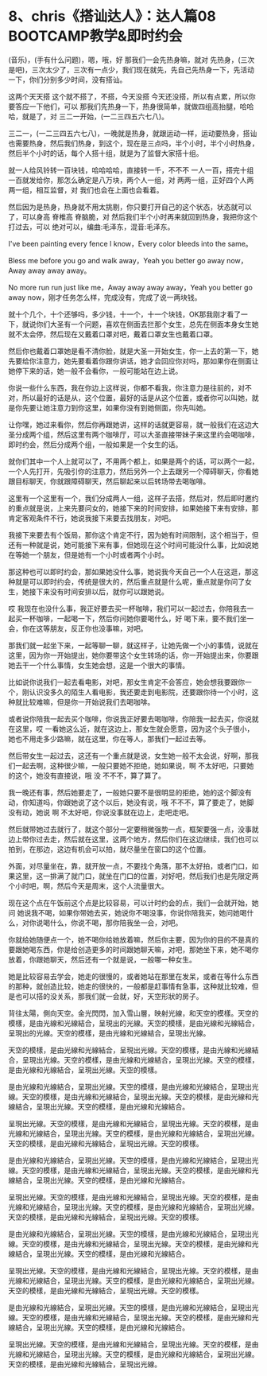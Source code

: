 # 8、chris《搭讪达人》：达人篇08 BOOTCAMP教学&即时约会

(音乐)，(手有什么问题)，嗯，哦，好 那我们一会先热身嘛，就对 先热身，(三次是吧)，三次太少了，三次有一点少，我们现在就先，先自己先热身一下，先活动一下，你们分别多少时间，没有搭讪。

这两个天天搭 这个就不搭了，不搭，今天没搭 今天还没搭，所以有点累，所以你要答应一下他们，可以 那我们先热身一下，热身很简单，就做四组高抬腿，哈哈哈，就是了，对 三二一开始，(一二三四五六七八)。

三二一，(一二三四五六七八)，一晚就是热身，就跟运动一样，运动要热身，搭讪也需要热身，然后我们热身，到这个，现在是三点吗，半个小时，半个小时热身，然后半个小时的话，每个人搭十组，就是为了监督大家搭十组。

就一人给风铃转一百块钱，哈哈哈哈，直接转一千，不不不 一人一百，搭完十组一百就发给你，那怎么确定是八万块，两个人一组，对 两两一组，正好四个人两两一组，相互监督，对 我们也会在上面也会看着。

然后因为是热身，热身就不用太挑剔，你只要打开自己的这个状态，状态就可以了，可以身高 脊椎高 脊脑脆，对 然后我们半个小时再来就回到热身，我把你这个打过去，可以 绝对可以，编曲:毛泽东，混音:毛泽东。

I've been painting every fence I know，Every color bleeds into the same。

Bless me before you go and walk away，Yeah you better go away now，Away away away away。

No more run run just like me，Away away away away，Yeah you better go away now，刚才任务怎么样，完成没有，完成了说一两块钱。

就十个几个，十个还够吗，多少钱，十一个，十一个块钱，OK那我刚才看了一下，就说你们大圣有一个问题，喜欢在侧面去拦那个女生，总先在侧面本身女生她就不太会停，然后现在又戴着口罩对吧，戴着口罩女生也戴着口罩。

然后你也戴着口罩她是看不清你脸，就是大圣一开始女生，你一上去的第一下，她先要给你注意力，她先要看着你跟你讲话，她才会回应你对吗，那如果你在侧面让她停下来的话，她一般不会看你，一般可能站在边上说。

你说一些什么东西，我在你边上这样说，你都不看我，你注意力是往前的，对不对，所以最好的话是从，这个位置，最好的话是从这个位置，或者你可以叫她，就是你先要让她注意力到你这里，如果你没有到她侧面，你先叫她。

让你嘿，她过来看你，然后你再跟她讲，这样的话就更容易，就一般我们在这边大圣分成两个组，然后这里有两个咖啡厅，可以大圣直接带妹子来这里约会喝咖啡，即时约会，然后分成两个组，一般如果是一个女生的话。

就你们其中一个人上就可以了，不用两个都上，如果是两个的话，可以两个一起，一个人先打开，先吸引你的注意力，然后另外一个上去跟另一个障碍聊天，你看她跟目标聊天，你就跟障碍聊天，然后聊起来以后转场带去喝咖啡。

这里有一个这里有一个，我们分成两人一组，这样子去搭，然后对，然后即时邀约的重点就是说，上来先要问女的，她接下来的时间安排，如果她接下来有安排，那肯定客观条件不行，她说我接下来要去找朋友，对吧。

我接下来要去有个饭局，那你这个肯定不行，因为她有时间限制，这个相当于，但还有一种就是说，她可能接下来有事，但她现在这个时间可能没什么事，比如说她在等她一个朋友，但是她有一个小时或者两个小时。

那这种也可以即时约会，那如果她没什么事，她说我今天自己一个人在这逛，那这种就是可以即时约会，传统是很大的，然后重点就是什么呢，重点就是你问了女生，她接下来没有时间安排以后，就你可以跟她说。

哎 我现在也没什么事，我正好要去买一杯咖啡，我们可以一起过去，你陪我去一起买一杯咖啡，一起喝一下，然后你问她你要喝什么，好 喝下来，要不我们坐一会，你在这等朋友，反正你也没事嘛，对吧。

那我们就一起坐下来，一起等聊一聊，就这样子，让她先做一个小的事情，说就在这里，因为你一开始提出，她你要带这个女生转场的话，你一开始提出来，你要跟她去干一个什么事情，女生她会想，这是一个很大的事情。

比如说你说我们一起去看电影，对吧，那女生肯定不会答应，她会想我要跟你一个，刚认识没多久的陌生人看电影，我还要走到电影院，还要跟你待一个小时，这种就比较难嘛，但是你一开始说我们去喝咖啡。

或者说你陪我一起去买个咖啡，你说我正好要去喝咖啡，你陪我一起去买，你说就在这里，哎 一看她这么近，就在这边上，那女生就会愿意，因为这个头子很小，她也不用走多少路嘛，就在这里，你在等人，那我们一起过去等。

然后带女生一起过去，这还有一个重点就是说，女生她一般不太会说，好啊，那我们一起去啊，这种很少嘛，一般只要她不拒绝，她如果说，啊 不太好吧，只要她的这个，她没有直接说，哦 没 不不不，算了算了。

我一晚还有事，然后她要走了，一般她只要不是很明显的拒绝，她的这个脚没有动，你知道吗，你跟她说了这个以后，她没有说，哦 不不不，算了要走了，她脚没有动，她说 啊 不太好吧，你说没事就在边上，走吧走吧。

然后就带她过去就行了，就这个部分一定要稍微强势一点，框架要强一点，没事就边上带你过去走，然后就在这里，这两个地方，然后你们在这边继续，我们也可以拍到，在那边，这边有机会可以拍，就尽量坐在窗口的这个位置。

外面，对尽量坐在，靠，就开放一点，不要找个角落，那不太好拍，或者门口，如果这里，这一排满了就门口，就坐在门口的位置，对好吧，然后我们也是先限定两个小时吧，啊，然后今天是周末，这个人流量很大。

现在这个点在午饭前这个点是比较容易，可以计时约会的点，我们一会就开始，她问 她说我不喝，如果你带她去买，她说你不喝没事，你说你陪我买，她问她喝什么，对你说喝什么，你说不喝，那你陪我坐一会，对吧。

你就给她随便点一个，她不喝你给她放着嘛，然后你主要，因为你的目的不是真的要跟她喝东西，你是给创造更多的时间跟她聊天嘛，对吧，那她坐下来，她不喝你放着，你跟她聊天，然后还有一个就是说，一般哪一种女生。

她是比较容易去学会，她走的很慢的，或者她站在那里在发呆，或者在等什么东西的那种，就创造比较，她走的很快的，一般都是赶事情有急事，这种就比较难，但是也可以搭的没关系，那我们就一会就，好，天空形狀的房子。

背往太陽，側向天空。金光閃閃，加入雪山層，映射光線，和天空的模樣。天空的模樣，是由光線和光線結合，呈現出的光線。天空的模樣，是由光線和光線結合，呈現出的光線。天空的模樣，是由光線和光線結合，呈現出光線。

天空的模樣，是由光線和光線結合，呈現出光線。天空的模樣，是由光線和光線結合，呈現出光線。天空的模樣，是由光線和光線結合，呈現出光線。天空的模樣，是由光線和光線結合，呈現出光線。天空的模樣。

是由光線和光線結合，呈現出光線。天空的模樣，是由光線和光線結合，呈現出光線。天空的模樣，是由光線和光線結合，呈現出光線。天空的模樣，是由光線和光線結合，呈現出光線。天空的模樣，是由光線和光線結合。

呈現出光線。天空的模樣，是由光線和光線結合，呈現出光線。天空的模樣，是由光線和光線結合，呈現出光線。天空的模樣，是由光線和光線結合，呈現出光線。天空的模樣，是由光線和光線結合，呈現出光線。天空的模樣。

是由光線和光線結合，呈現出光線。天空的模樣，是由光線和光線結合，呈現出光線。天空的模樣，是由光線和光線結合，呈現出光線。天空的模樣，是由光線和光線結合，呈現出光線。天空的模樣，是由光線和光線結合。

呈現出光線。天空的模樣，是由光線和光線結合，呈現出光線。天空的模樣，是由光線和光線結合，呈現出光線。天空的模樣，是由光線和光線結合，呈現出光線。天空的模樣，是由光線和光線結合，呈現出光線。天空的模樣。

是由光線和光線結合，呈現出光線。天空的模樣，是由光線和光線結合，呈現出光線。天空的模樣，是由光線和光線結合，呈現出光線。天空的模樣，是由光線和光線結合，呈現出光線。天空的模樣，是由光線和光線結合。

呈現出光線。天空的模樣，是由光線和光線結合，呈現出光線。天空的模樣，是由光線和光線結合，呈現出光線。天空的模樣，是由光線和光線結合，呈現出光線。天空的模樣，是由光線和光線結合，呈現出光線。天空的模樣。

是由光線和光線結合，呈現出光線。天空的模樣，是由光線和光線結合，呈現出光線。天空的模樣，是由光線和光線結合，呈現出光線。天空的模樣，是由光線和光線結合，呈現出光線。天空的模樣，是由光線和光線結合。

呈現出光線。天空的模樣，是由光線和光線結合，呈現出光線。天空的模樣，是由光線和光線結合，呈現出光線。天空的模樣，是由光線和光線結合，呈現出光線。天空的模樣，是由光線和光線結合，呈現出光線。

